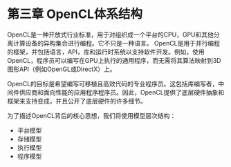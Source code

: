 # 第三章 OpenCL体系结构

OpenCL是一种开放式行业标准，用于对组织成一个平台的CPU，GPU和其他分离计算设备的异构集合进行编程。它不只是一种语言。 OpenCL是用于并行编程的框架，并包括语言，API，库和运行时系统以支持软件开发。例如，使用OpenCL，程序员可以编写在GPU上执行的通用程序，而无需将其算法映射到3D图形API（例如OpenGL或DirectX）上。

OpenCL的目标是希望编写可移植且高效代码的专业程序员。这包括库编写者，中间件供应商和面向性能的应用程序程序员。因此，OpenCL提供了底层硬件抽象和框架来支持变成，并且公开了底层硬件的许多细节。

为了描述OpenCL背后的核心思想，我们将使用模型层次结构：

- 平台模型
- 存储模型
- 执行模型
- 程序模型